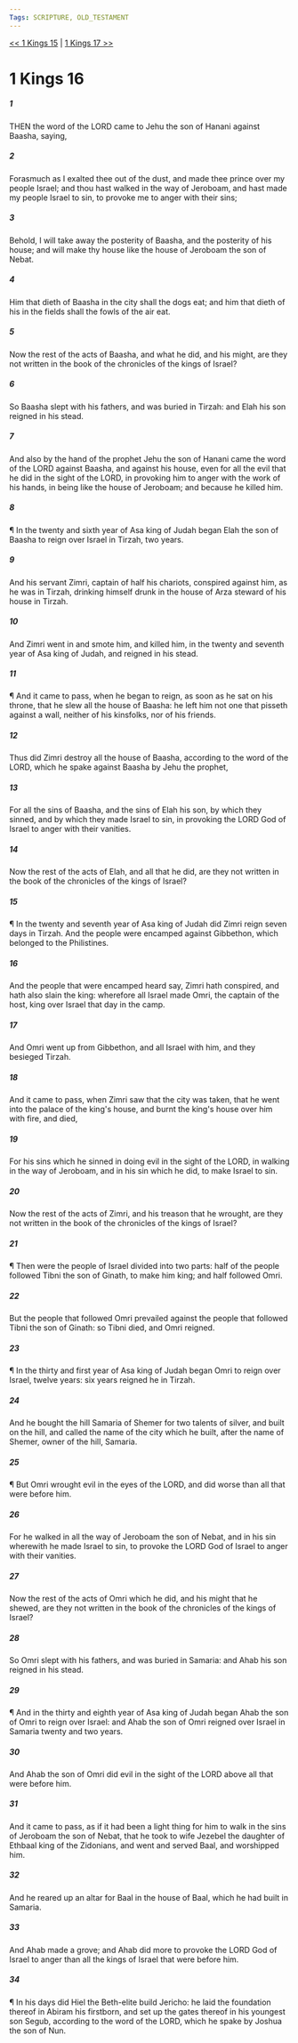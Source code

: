 ```yaml
---
Tags: SCRIPTURE, OLD_TESTAMENT
---
```


[<< 1 Kings 15](OLD_TESTAMENT/11_1_Kings/1_Kings_15.md) | [1 Kings 17 >>](OLD_TESTAMENT/11_1_Kings/1_Kings_17.md)

# 1 Kings 16

##### 1
 THEN the word of the LORD came to Jehu the son of Hanani against Baasha, saying,
##### 2
 Forasmuch as I exalted thee out of the dust, and made thee prince over my people Israel; and thou hast walked in the way of Jeroboam, and hast made my people Israel to sin, to provoke me to anger with their sins;
##### 3
 Behold, I will take away the posterity of Baasha, and the posterity of his house; and will make thy house like the house of Jeroboam the son of Nebat.
##### 4
 Him that dieth of Baasha in the city shall the dogs eat; and him that dieth of his in the fields shall the fowls of the air eat.
##### 5
 Now the rest of the acts of Baasha, and what he did, and his might, are they not written in the book of the chronicles of the kings of Israel?
##### 6
 So Baasha slept with his fathers, and was buried in Tirzah: and Elah his son reigned in his stead.
##### 7
 And also by the hand of the prophet Jehu the son of Hanani came the word of the LORD against Baasha, and against his house, even for all the evil that he did in the sight of the LORD, in provoking him to anger with the work of his hands, in being like the house of Jeroboam; and because he killed him.
##### 8
 ¶ In the twenty and sixth year of Asa king of Judah began Elah the son of Baasha to reign over Israel in Tirzah, two years.
##### 9
 And his servant Zimri, captain of half his chariots, conspired against him, as he was in Tirzah, drinking himself drunk in the house of Arza steward of his house in Tirzah.
##### 10
 And Zimri went in and smote him, and killed him, in the twenty and seventh year of Asa king of Judah, and reigned in his stead.
##### 11
 ¶ And it came to pass, when he began to reign, as soon as he sat on his throne, that he slew all the house of Baasha: he left him not one that pisseth against a wall, neither of his kinsfolks, nor of his friends.
##### 12
 Thus did Zimri destroy all the house of Baasha, according to the word of the LORD, which he spake against Baasha by Jehu the prophet,
##### 13
 For all the sins of Baasha, and the sins of Elah his son, by which they sinned, and by which they made Israel to sin, in provoking the LORD God of Israel to anger with their vanities.
##### 14
 Now the rest of the acts of Elah, and all that he did, are they not written in the book of the chronicles of the kings of Israel?
##### 15
 ¶ In the twenty and seventh year of Asa king of Judah did Zimri reign seven days in Tirzah.  And the people were encamped against Gibbethon, which belonged to the Philistines.
##### 16
 And the people that were encamped heard say, Zimri hath conspired, and hath also slain the king: wherefore all Israel made Omri, the captain of the host, king over Israel that day in the camp.
##### 17
 And Omri went up from Gibbethon, and all Israel with him, and they besieged Tirzah.
##### 18
 And it came to pass, when Zimri saw that the city was taken, that he went into the palace of the king's house, and burnt the king's house over him with fire, and died,
##### 19
 For his sins which he sinned in doing evil in the sight of the LORD, in walking in the way of Jeroboam, and in his sin which he did, to make Israel to sin.
##### 20
 Now the rest of the acts of Zimri, and his treason that he wrought, are they not written in the book of the chronicles of the kings of Israel?
##### 21
 ¶ Then were the people of Israel divided into two parts: half of the people followed Tibni the son of Ginath, to make him king; and half followed Omri.
##### 22
 But the people that followed Omri prevailed against the people that followed Tibni the son of Ginath: so Tibni died, and Omri reigned.
##### 23
 ¶ In the thirty and first year of Asa king of Judah began Omri to reign over Israel, twelve years: six years reigned he in Tirzah.
##### 24
 And he bought the hill Samaria of Shemer for two talents of silver, and built on the hill, and called the name of the city which he built, after the name of Shemer, owner of the hill, Samaria.
##### 25
 ¶ But Omri wrought evil in the eyes of the LORD, and did worse than all that were before him.
##### 26
 For he walked in all the way of Jeroboam the son of Nebat, and in his sin wherewith he made Israel to sin, to provoke the LORD God of Israel to anger with their vanities.
##### 27
 Now the rest of the acts of Omri which he did, and his might that he shewed, are they not written in the book of the chronicles of the kings of Israel?
##### 28
 So Omri slept with his fathers, and was buried in Samaria: and Ahab his son reigned in his stead.
##### 29
 ¶ And in the thirty and eighth year of Asa king of Judah began Ahab the son of Omri to reign over Israel: and Ahab the son of Omri reigned over Israel in Samaria twenty and two years.
##### 30
 And Ahab the son of Omri did evil in the sight of the LORD above all that were before him.
##### 31
 And it came to pass, as if it had been a light thing for him to walk in the sins of Jeroboam the son of Nebat, that he took to wife Jezebel the daughter of Ethbaal king of the Zidonians, and went and served Baal, and worshipped him.
##### 32
 And he reared up an altar for Baal in the house of Baal, which he had built in Samaria.
##### 33
 And Ahab made a grove; and Ahab did more to provoke the LORD God of Israel to anger than all the kings of Israel that were before him.
##### 34
 ¶ In his days did Hiel the Beth-elite build Jericho: he laid the foundation thereof in Abiram his firstborn, and set up the gates thereof in his youngest son Segub, according to the word of the LORD, which he spake by Joshua the son of Nun.

